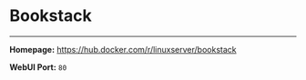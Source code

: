 # Bookstack

---

**Homepage:** https://hub.docker.com/r/linuxserver/bookstack

**WebUI Port:** `80`